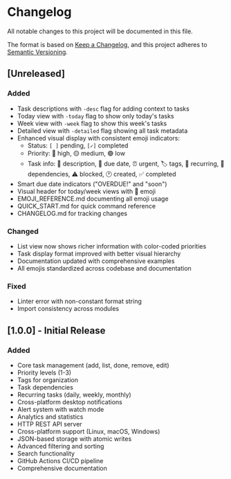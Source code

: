 # Changelog

All notable changes to this project will be documented in this file.

The format is based on [Keep a Changelog](https://keepachangelog.com/en/1.0.0/),
and this project adheres to [Semantic Versioning](https://semver.org/spec/v2.0.0.html).

## [Unreleased]

### Added

- Task descriptions with `-desc` flag for adding context to tasks
- Today view with `-today` flag to show only today's tasks
- Week view with `-week` flag to show this week's tasks
- Detailed view with `-detailed` flag showing all task metadata
- Enhanced visual display with consistent emoji indicators:
  - Status: `[ ]` pending, `[✓]` completed
  - Priority: 🔴 high, 🟡 medium, 🟢 low
  - Task info: 📝 description, 📅 due date, ⏰ urgent, 🏷️ tags, 🔄 recurring, 🔗 dependencies, ⚠️ blocked, 🕐 created, ✅ completed
- Smart due date indicators ("OVERDUE!" and "soon")
- Visual header for today/week views with 📅 emoji
- EMOJI_REFERENCE.md documenting all emoji usage
- QUICK_START.md for quick command reference
- CHANGELOG.md for tracking changes

### Changed

- List view now shows richer information with color-coded priorities
- Task display format improved with better visual hierarchy
- Documentation updated with comprehensive examples
- All emojis standardized across codebase and documentation

### Fixed

- Linter error with non-constant format string
- Import consistency across modules

## [1.0.0] - Initial Release

### Added

- Core task management (add, list, done, remove, edit)
- Priority levels (1-3)
- Tags for organization
- Task dependencies
- Recurring tasks (daily, weekly, monthly)
- Cross-platform desktop notifications
- Alert system with watch mode
- Analytics and statistics
- HTTP REST API server
- Cross-platform support (Linux, macOS, Windows)
- JSON-based storage with atomic writes
- Advanced filtering and sorting
- Search functionality
- GitHub Actions CI/CD pipeline
- Comprehensive documentation
